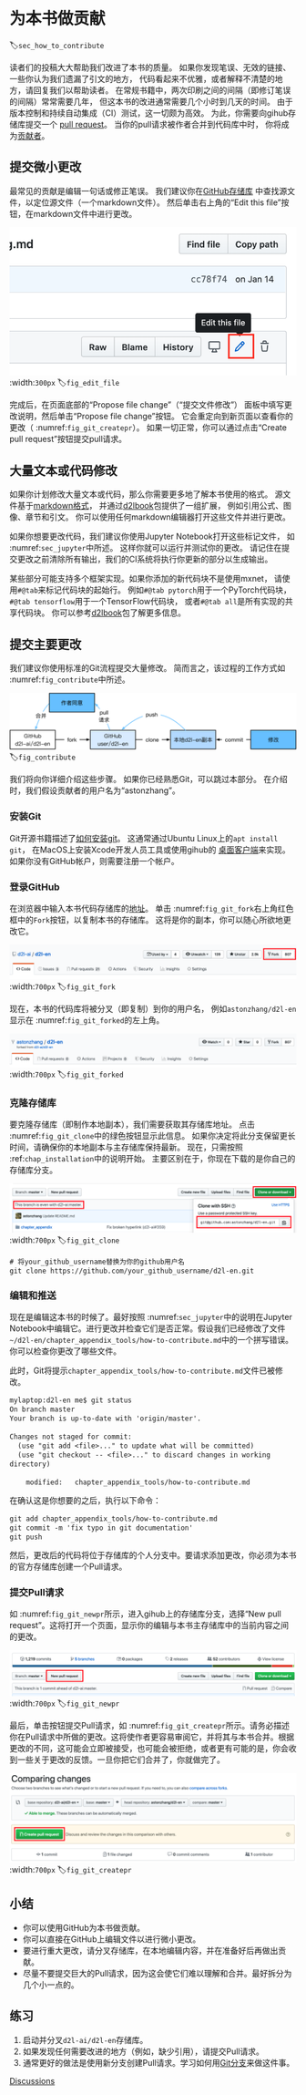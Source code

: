 # 为本书做贡献
:label:`sec_how_to_contribute`

读者们的投稿大大帮助我们改进了本书的质量。
如果你发现笔误、无效的链接、一些你认为我们遗漏了引文的地方，
代码看起来不优雅，或者解释不清楚的地方，请回复我们以帮助读者。
在常规书籍中，两次印刷之间的间隔（即修订笔误的间隔）常常需要几年，
但这本书的改进通常需要几个小时到几天的时间。
由于版本控制和持续自动集成（CI）测试，这一切颇为高效。
为此，你需要向gihub存储库提交一个
[pull request](https://github.com/d2l-ai/d2l-en/pulls)。
当你的pull请求被作者合并到代码库中时，
你将成为[贡献者](https://github.com/d2l-ai/d2l-en/graphs/contributors)。

## 提交微小更改

最常见的贡献是编辑一句话或修正笔误。
我们建议你在[GitHub存储库](https://github.com/d2l-ai/d2l-en)
中查找源文件，以定位源文件（一个markdown文件）。
然后单击右上角的“Edit this file”按钮，在markdown文件中进行更改。

![在Github上编辑文件](../img/edit-file.png)
:width:`300px`
:label:`fig_edit_file`

完成后，在页面底部的“Propose file change”（“提交文件修改”）
面板中填写更改说明，然后单击“Propose file change”按钮。
它会重定向到新页面以查看你的更改（ :numref:`fig_git_createpr`）。
如果一切正常，你可以通过点击“Create pull request”按钮提交pull请求。

## 大量文本或代码修改

如果你计划修改大量文本或代码，那么你需要更多地了解本书使用的格式。
源文件基于[markdown格式](https://daringfireball.net/projects/markdown/syntax)，
并通过[d2lbook](http://book.d2l.ai/user/markdown.html)包提供了一组扩展，
例如引用公式、图像、章节和引文。
你可以使用任何markdown编辑器打开这些文件并进行更改。

如果你想要更改代码，我们建议你使用Jupyter Notebook打开这些标记文件，
如 :numref:`sec_jupyter`中所述。
这样你就可以运行并测试你的更改。
请记住在提交更改之前清除所有输出，我们的CI系统将执行你更新的部分以生成输出。

某些部分可能支持多个框架实现。如果你添加的新代码块不是使用mxnet，
请使用`#@tab`来标记代码块的起始行。
例如`#@tab pytorch`用于一个PyTorch代码块，
`#@tab tensorflow`用于一个TensorFlow代码块，
或者`#@tab all`是所有实现的共享代码块。
你可以参考[d2lbook](http://book.d2l.ai/user/code_tabs.html)包了解更多信息。

## 提交主要更改

我们建议你使用标准的Git流程提交大量修改。
简而言之，该过程的工作方式如 :numref:`fig_contribute`中所述。

![为这本书作贡献](../img/contribute.svg)
:label:`fig_contribute`

我们将向你详细介绍这些步骤。
如果你已经熟悉Git，可以跳过本部分。
在介绍时，我们假设贡献者的用户名为“astonzhang”。

### 安装Git

Git开源书籍描述了[如何安装git](https://git-scm.com/book/en/v2)。
这通常通过Ubuntu Linux上的`apt install git`，
在MacOS上安装Xcode开发人员工具或使用gihub的
[桌面客户端](https://desktop.github.com)来实现。
如果你没有GitHub帐户，则需要注册一个帐户。

### 登录GitHub

在浏览器中输入本书代码存储库的[地址](https://github.com/d2l-ai/d2l-en/)。
单击 :numref:`fig_git_fork`右上角红色框中的`Fork`按钮，以复制本书的存储库。
这将是你的副本，你可以随心所欲地更改它。

![代码存储库页面](../img/git-fork.png)
:width:`700px`
:label:`fig_git_fork`

现在，本书的代码库将被分叉（即复制）到你的用户名，
例如`astonzhang/d2l-en`显示在 :numref:`fig_git_forked`的左上角。

![分叉代码存储库](../img/git-forked.png)
:width:`700px`
:label:`fig_git_forked`

### 克隆存储库

要克隆存储库（即制作本地副本），我们需要获取其存储库地址。
点击 :numref:`fig_git_clone`中的绿色按钮显示此信息。
如果你决定将此分支保留更长时间，请确保你的本地副本与主存储库保持最新。
现在，只需按照 :ref:`chap_installation`中的说明开始。
主要区别在于，你现在下载的是你自己的存储库分支。

![克隆存储库](../img/git-clone.png)
:width:`700px`
:label:`fig_git_clone`

```
# 将your_github_username替换为你的github用户名
git clone https://github.com/your_github_username/d2l-en.git
```

### 编辑和推送

现在是编辑这本书的时候了。最好按照 :numref:`sec_jupyter`中的说明在Jupyter Notebook中编辑它。进行更改并检查它们是否正常。假设我们已经修改了文件`~/d2l-en/chapter_appendix_tools/how-to-contribute.md`中的一个拼写错误。你可以检查你更改了哪些文件。

此时，Git将提示`chapter_appendix_tools/how-to-contribute.md`文件已被修改。

```
mylaptop:d2l-en me$ git status
On branch master
Your branch is up-to-date with 'origin/master'.

Changes not staged for commit:
  (use "git add <file>..." to update what will be committed)
  (use "git checkout -- <file>..." to discard changes in working directory)

	modified:   chapter_appendix_tools/how-to-contribute.md
```

在确认这是你想要的之后，执行以下命令：

```
git add chapter_appendix_tools/how-to-contribute.md
git commit -m 'fix typo in git documentation'
git push
```

然后，更改后的代码将位于存储库的个人分支中。要请求添加更改，你必须为本书的官方存储库创建一个Pull请求。

### 提交Pull请求

如 :numref:`fig_git_newpr`所示，进入gihub上的存储库分支，选择“New pull request”。这将打开一个页面，显示你的编辑与本书主存储库中的当前内容之间的更改。

![新的Pull请求](../img/git-newpr.png)
:width:`700px`
:label:`fig_git_newpr`

最后，单击按钮提交Pull请求，如 :numref:`fig_git_createpr`所示。请务必描述你在Pull请求中所做的更改。这将使作者更容易审阅它，并将其与本书合并。根据更改的不同，这可能会立即被接受，也可能会被拒绝，或者更有可能的是，你会收到一些关于更改的反馈。一旦你把它们合并了，你就做完了。

![创建Pull请求](../img/git-createpr.png)
:width:`700px`
:label:`fig_git_createpr`

## 小结

* 你可以使用GitHub为本书做贡献。
* 你可以直接在GitHub上编辑文件以进行微小更改。
* 要进行重大更改，请分叉存储库，在本地编辑内容，并在准备好后再做出贡献。
* 尽量不要提交巨大的Pull请求，因为这会使它们难以理解和合并。最好拆分为几个小一点的。

## 练习

1. 启动并分叉`d2l-ai/d2l-en`存储库。
1. 如果发现任何需要改进的地方（例如，缺少引用），请提交Pull请求。
1. 通常更好的做法是使用新分支创建Pull请求。学习如何用[Git分支](https://git-scm.com/book/en/v2/Git-Branching-Branches-in-a-Nutshell)来做这件事。

[Discussions](https://discuss.d2l.ai/t/426)

